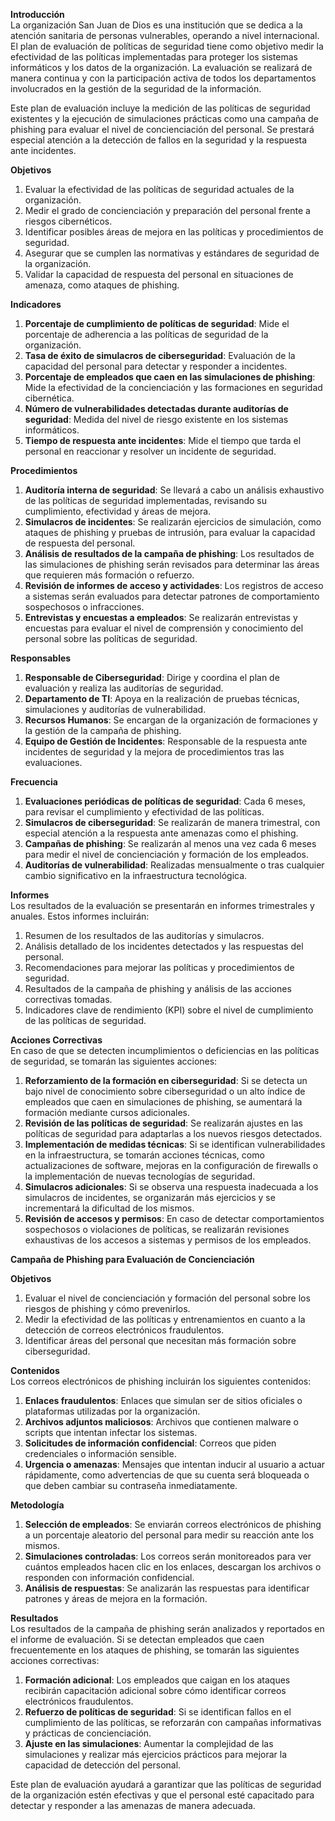 
**Introducción**  
La organización San Juan de Dios es una institución que se dedica a la atención sanitaria de personas vulnerables, operando a nivel internacional. El plan de evaluación de políticas de seguridad tiene como objetivo medir la efectividad de las políticas implementadas para proteger los sistemas informáticos y los datos de la organización. La evaluación se realizará de manera continua y con la participación activa de todos los departamentos involucrados en la gestión de la seguridad de la información.

Este plan de evaluación incluye la medición de las políticas de seguridad existentes y la ejecución de simulaciones prácticas como una campaña de phishing para evaluar el nivel de concienciación del personal. Se prestará especial atención a la detección de fallos en la seguridad y la respuesta ante incidentes.

**Objetivos**

1. Evaluar la efectividad de las políticas de seguridad actuales de la organización.
2. Medir el grado de concienciación y preparación del personal frente a riesgos cibernéticos.
3. Identificar posibles áreas de mejora en las políticas y procedimientos de seguridad.
4. Asegurar que se cumplen las normativas y estándares de seguridad de la organización.
5. Validar la capacidad de respuesta del personal en situaciones de amenaza, como ataques de phishing.

**Indicadores**

1. **Porcentaje de cumplimiento de políticas de seguridad**: Mide el porcentaje de adherencia a las políticas de seguridad de la organización.
2. **Tasa de éxito de simulacros de ciberseguridad**: Evaluación de la capacidad del personal para detectar y responder a incidentes.
3. **Porcentaje de empleados que caen en las simulaciones de phishing**: Mide la efectividad de la concienciación y las formaciones en seguridad cibernética.
4. **Número de vulnerabilidades detectadas durante auditorías de seguridad**: Medida del nivel de riesgo existente en los sistemas informáticos.
5. **Tiempo de respuesta ante incidentes**: Mide el tiempo que tarda el personal en reaccionar y resolver un incidente de seguridad.

**Procedimientos**

1. **Auditoría interna de seguridad**: Se llevará a cabo un análisis exhaustivo de las políticas de seguridad implementadas, revisando su cumplimiento, efectividad y áreas de mejora.
2. **Simulacros de incidentes**: Se realizarán ejercicios de simulación, como ataques de phishing y pruebas de intrusión, para evaluar la capacidad de respuesta del personal.
3. **Análisis de resultados de la campaña de phishing**: Los resultados de las simulaciones de phishing serán revisados para determinar las áreas que requieren más formación o refuerzo.
4. **Revisión de informes de acceso y actividades**: Los registros de acceso a sistemas serán evaluados para detectar patrones de comportamiento sospechosos o infracciones.
5. **Entrevistas y encuestas a empleados**: Se realizarán entrevistas y encuestas para evaluar el nivel de comprensión y conocimiento del personal sobre las políticas de seguridad.

**Responsables**

1. **Responsable de Ciberseguridad**: Dirige y coordina el plan de evaluación y realiza las auditorías de seguridad.
2. **Departamento de TI**: Apoya en la realización de pruebas técnicas, simulaciones y auditorías de vulnerabilidad.
3. **Recursos Humanos**: Se encargan de la organización de formaciones y la gestión de la campaña de phishing.
4. **Equipo de Gestión de Incidentes**: Responsable de la respuesta ante incidentes de seguridad y la mejora de procedimientos tras las evaluaciones.

**Frecuencia**

1. **Evaluaciones periódicas de políticas de seguridad**: Cada 6 meses, para revisar el cumplimiento y efectividad de las políticas.
2. **Simulacros de ciberseguridad**: Se realizarán de manera trimestral, con especial atención a la respuesta ante amenazas como el phishing.
3. **Campañas de phishing**: Se realizarán al menos una vez cada 6 meses para medir el nivel de concienciación y formación de los empleados.
4. **Auditorías de vulnerabilidad**: Realizadas  mensualmente o tras cualquier cambio significativo en la infraestructura tecnológica.

**Informes**  
Los resultados de la evaluación se presentarán en informes trimestrales y anuales. Estos informes incluirán:

1. Resumen de los resultados de las auditorías y simulacros.
2. Análisis detallado de los incidentes detectados y las respuestas del personal.
3. Recomendaciones para mejorar las políticas y procedimientos de seguridad.
4. Resultados de la campaña de phishing y análisis de las acciones correctivas tomadas.
5. Indicadores clave de rendimiento (KPI) sobre el nivel de cumplimiento de las políticas de seguridad.

**Acciones Correctivas**  
En caso de que se detecten incumplimientos o deficiencias en las políticas de seguridad, se tomarán las siguientes acciones:

1. **Reforzamiento de la formación en ciberseguridad**: Si se detecta un bajo nivel de conocimiento sobre ciberseguridad o un alto índice de empleados que caen en simulaciones de phishing, se aumentará la formación mediante cursos adicionales.
2. **Revisión de las políticas de seguridad**: Se realizarán ajustes en las políticas de seguridad para adaptarlas a los nuevos riesgos detectados.
3. **Implementación de medidas técnicas**: Si se identifican vulnerabilidades en la infraestructura, se tomarán acciones técnicas, como actualizaciones de software, mejoras en la configuración de firewalls o la implementación de nuevas tecnologías de seguridad.
4. **Simulacros adicionales**: Si se observa una respuesta inadecuada a los simulacros de incidentes, se organizarán más ejercicios y se incrementará la dificultad de los mismos.
5. **Revisión de accesos y permisos**: En caso de detectar comportamientos sospechosos o violaciones de políticas, se realizarán revisiones exhaustivas de los accesos a sistemas y permisos de los empleados.

**Campaña de Phishing para Evaluación de Concienciación**

**Objetivos**

1. Evaluar el nivel de concienciación y formación del personal sobre los riesgos de phishing y cómo prevenirlos.
2. Medir la efectividad de las políticas y entrenamientos en cuanto a la detección de correos electrónicos fraudulentos.
3. Identificar áreas del personal que necesitan más formación sobre ciberseguridad.

**Contenidos**  
Los correos electrónicos de phishing incluirán los siguientes contenidos:

1. **Enlaces fraudulentos**: Enlaces que simulan ser de sitios oficiales o plataformas utilizadas por la organización.
2. **Archivos adjuntos maliciosos**: Archivos que contienen malware o scripts que intentan infectar los sistemas.
3. **Solicitudes de información confidencial**: Correos que piden credenciales o información sensible.
4. **Urgencia o amenazas**: Mensajes que intentan inducir al usuario a actuar rápidamente, como advertencias de que su cuenta será bloqueada o que deben cambiar su contraseña inmediatamente.

**Metodología**

1. **Selección de empleados**: Se enviarán correos electrónicos de phishing a un porcentaje aleatorio del personal para medir su reacción ante los mismos.
2. **Simulaciones controladas**: Los correos serán monitoreados para ver cuántos empleados hacen clic en los enlaces, descargan los archivos o responden con información confidencial.
3. **Análisis de respuestas**: Se analizarán las respuestas para identificar patrones y áreas de mejora en la formación.

**Resultados**  
Los resultados de la campaña de phishing serán analizados y reportados en el informe de evaluación. Si se detectan empleados que caen frecuentemente en los ataques de phishing, se tomarán las siguientes acciones correctivas:

1. **Formación adicional**: Los empleados que caigan en los ataques recibirán capacitación adicional sobre cómo identificar correos electrónicos fraudulentos.
2. **Refuerzo de políticas de seguridad**: Si se identifican fallos en el cumplimiento de las políticas, se reforzarán con campañas informativas y prácticas de concienciación.
3. **Ajuste en las simulaciones**: Aumentar la complejidad de las simulaciones y realizar más ejercicios prácticos para mejorar la capacidad de detección del personal.

Este plan de evaluación ayudará a garantizar que las políticas de seguridad de la organización estén efectivas y que el personal esté capacitado para detectar y responder a las amenazas de manera adecuada.